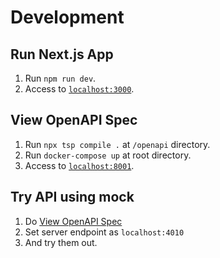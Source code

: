 # Development

## Run Next.js App

1. Run `npm run dev`.
2. Access to [`localhost:3000`](localhost:3000).

## View OpenAPI Spec

1. Run `npx tsp compile .` at `/openapi` directory.
2. Run `docker-compose up` at root directory.
3. Access to [`localhost:8001`](localhost:8001).

## Try API using mock

1. Do [View OpenAPI Spec](#view-openapi-spec)
2. Set server endpoint as `localhost:4010`
3. And try them out.
